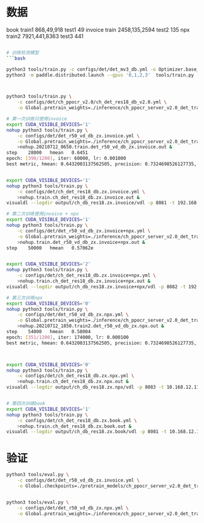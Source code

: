 
# 数据
book    train1  868,49,918      test1   49
invoice train   2458,135,2594   test2   135
npx     train2  7921,441,8363   test3   441



```bash

# 训练检测模型
```bash

python3 tools/train.py -c configs/det/det_mv3_db.yml -o Optimizer.base_lr=0.0001
python3 -m paddle.distributed.launch --gpus '0,1,2,3'  tools/train.py -c configs/det/det_mv3_db.yml -o Optimizer.base_lr=0.0001



python3 tools/train.py \
    -c configs/det/ch_ppocr_v2.0/ch_det_res18_db_v2.0.yml \
    -o Global.pretrain_weights=./inference/ch_ppocr_server_v2.0_det_train/

# 第一次训练只使用invoice
export CUDA_VISIBLE_DEVICES='1'
nohup python3 tools/train.py \
    -c configs/det/det_r50_vd_db_zx.invoice.yml \
    -o Global.pretrain_weights=./inference/ch_ppocr_server_v2.0_det_train/ \
    >nohup.20210712_0650.train.det_r50_vd_db_zx.invoice.out &
step    28000   hmean   0.6451
epoch: [390/1200], iter: 60000, lr: 0.001000
best metric, hmean: 0.6432003137562505, precision: 0.7324698526127735, recall: 0.5733263415486803, fps: 7.811742308914901, best_epoch: 234


export CUDA_VISIBLE_DEVICES='1'
nohup python3 tools/train.py \
    -c configs/det/ch_det_res18_db.zx.invoice.yml \
    >nohup.train.ch_det_res18_db.zx.invoice.out &
visualdl --logdir output/ch_db_res18.zx.invoice/vdl -p 8081 -t 192.168.144.125

# 第二次训练使用invoice + npx
export CUDA_VISIBLE_DEVICES='1'
nohup python3 tools/train.py \
    -c configs/det/det_r50_vd_db_zx.invoice+npx.yml \
    -o Global.pretrain_weights=./inference/ch_ppocr_server_v2.0_det_train/ Optimizer.base_lr=0.0001 \
    >nohup.train.det_r50_vd_db_zx.invoice+npx.out &
step    50000   hmean   0.57062e


export CUDA_VISIBLE_DEVICES='2'
nohup python3 tools/train.py \
    -c configs/det/ch_det_res18_db.zx.invoice+npx.yml \
    >nohup.train.ch_det_res18_db.zx.invoice+npx.out &
visualdl --logdir output/ch_db_res18.zx.invoice+npx/vdl -p 8082 -t 192.168.144.125

# 第三次训练npx
export CUDA_VISIBLE_DEVICES='0'
nohup python3 tools/train.py \
    -c configs/det/det_r50_vd_db_zx.npx.yml \
    -o Global.pretrain_weights=./inference/ch_ppocr_server_v2.0_det_train/ Optimizer.base_lr=0.0001 \
    >nohup.20210712_1850.train2.det_r50_vd_db_zx.npx.out &
step    54000   hmean   0.58004
epoch: [351/1200], iter: 174000, lr: 0.000100
best metric, hmean: 0.6432003137562505, precision: 0.7324698526127735, recall: 0.5733263415486803



export CUDA_VISIBLE_DEVICES='0'
nohup python3 tools/train.py \
    -c configs/det/ch_det_res18_db.zx.npx.yml \
    >nohup.train.ch_det_res18_db.zx.npx.out &
visualdl --logdir output/ch_db_res18.zx.npx/vdl -p 8083 -t 10.168.12.11


# 第四次训练book
export CUDA_VISIBLE_DEVICES='1'
nohup python3 tools/train.py \
    -c configs/det/ch_det_res18_db.zx.book.yml \
    >nohup.train.ch_det_res18_db.zx.book.out &
visualdl --logdir output/ch_db_res18.zx.book/vdl -p 8081 -t 10.168.12.11
```








# 验证

```bash
python3 tools/eval.py \
    -c configs/det/det_r50_vd_db_zx.invoice.yml \
    -o Global.checkpoints=./pretrain_models/ch_ppocr_server_v2.0_det_train/best_accuracy Global.use_gpu=false


python3 tools/eval.py \
    -c configs/det/det_r50_vd_db_zx.npx.yml \
    -o Global.pretrain_weights=./inference/ch_ppocr_server_v2.0_det_train/

```
